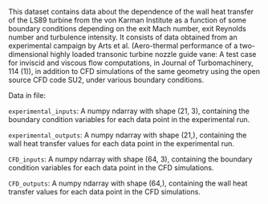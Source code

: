 This dataset contains data about the dependence of the wall heat transfer of the LS89 turbine from the von Karman Institute as a function of some boundary conditions depending on the exit Mach number, exit Reynolds number and turbulence intensity. It consists of data obtained from an experimental campaign by Arts et al. (Aero-thermal performance of a two-dimensional highly loaded transonic turbine nozzle guide vane: A test case for inviscid and viscous flow computations, in Journal of Turbomachinery, 114 (1)), in addition to  CFD simulations of the same geometry using the open source CFD code SU2, under various boundary conditions.

Data in file:

`experimental_inputs`:  A numpy ndarray with shape (21, 3), containing the boundary condition variables for each data point in the experimental run.

`experimental_outputs`: A numpy ndarray with shape (21,), containing the wall heat transfer values for each data point in the experimental run.

`CFD_inputs`: A numpy ndarray with shape (64, 3), containing the boundary condition variables for each data point in the CFD simulations.

`CFD_outputs`: A numpy ndarray with shape (64,), containing the wall heat transfer values for each data point in the CFD simulations.
